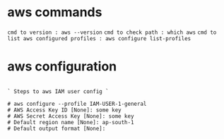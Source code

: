# aws commands

`cmd to version : aws --version`
`cmd to check path : which aws`
`cmd to list aws configured profiles : aws configure list-profiles`

# aws configuration

```

` Steps to aws IAM user config `

# aws configure --profile IAM-USER-1-general
# AWS Access Key ID [None]: some key
# AWS Secret Access Key [None]: some key
# Default region name [None]: ap-south-1
# Default output format [None]:

```

